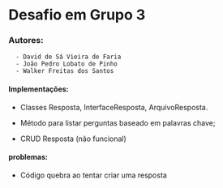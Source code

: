 # Desafio em Grupo 3

### Autores: 
      - David de Sá Vieira de Faria
      - João Pedro Lobato de Pinho 
      - Walker Freitas dos Santos

#### Implementações:
- Classes Resposta, InterfaceResposta, ArquivoResposta.

- Método para listar perguntas baseado em palavras chave;
- CRUD Resposta (não funcional)

#### problemas:
- Código quebra ao tentar criar uma resposta 


